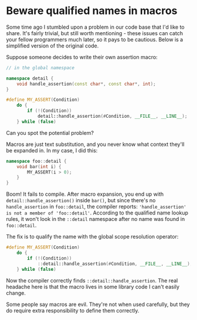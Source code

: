 Beware qualified names in macros
================================

Some time ago I stumbled upon a problem in our code base that I'd like to share. It's fairly trivial, but still worth mentioning - these issues can catch your fellow programmers much later, so it pays to be cautious. Below is a simplified version of the original code.

Suppose someone decides to write their own assertion macro:

```cpp
// in the global namespace

namespace detail {
    void handle_assertion(const char*, const char*, int);
}

#define MY_ASSERT(Condition)                                            \
    do {                                                                \
        if (!(Condition))                                               \
            detail::handle_assertion(#Condition, __FILE__, __LINE__);   \
    } while (false)
```

Can you spot the potential problem?

Macros are just text substitution, and you never know what context they'll be expanded in. In my case, I did this:

```cpp
namespace foo::detail {
    void bar(int i) {
        MY_ASSERT(i > 0);
    }
}
```

Boom! It fails to compile. After macro expansion, you end up with `detail::handle_assertion()` inside `bar()`, but since there's no `handle_assertion` in `foo::detail`, the compiler reports: `'handle_assertion' is not a member of 'foo::detail'`. According to the qualified name lookup rules, it won't look in the `::detail` namespace after no name was found in `foo::detail`.

The fix is to qualify the name with the global scope resolution operator:
```cpp
#define MY_ASSERT(Condition)                                            \
    do {                                                                \
        if (!(Condition))                                               \
            ::detail::handle_assertion(#Condition, __FILE__, __LINE__); \
    } while (false)
```

Now the compiler correctly finds `::detail::handle_assertion`. The real headache here is that the macro lives in some library code I can't easily change.

Some people say macros are evil. They're not when used carefully, but they do require extra responsibility to define them correctly.
